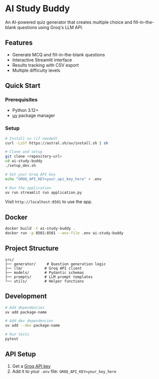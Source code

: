 # AI Study Buddy

An AI-powered quiz generator that creates multiple choice and fill-in-the-blank questions using Groq's LLM API.

## Features

- Generate MCQ and fill-in-the-blank questions
- Interactive Streamlit interface
- Results tracking with CSV export
- Multiple difficulty levels

## Quick Start

### Prerequisites
- Python 3.12+
- [uv](https://github.com/astral-sh/uv) package manager

### Setup
```bash
# Install uv (if needed)
curl -LsSf https://astral.sh/uv/install.sh | sh

# Clone and setup
git clone <repository-url>
cd ai-study-buddy
./setup_dev.sh

# Set your Groq API key
echo "GROQ_API_KEY=your_api_key_here" > .env

# Run the application
uv run streamlit run application.py
```

Visit `http://localhost:8501` to use the app.

## Docker

```bash
docker build -t ai-study-buddy .
docker run -p 8501:8501 --env-file .env ai-study-buddy
```

## Project Structure

```
src/
├── generator/     # Question generation logic
├── llm/          # Groq API client
├── models/       # Pydantic schemas
├── prompts/      # LLM prompt templates
└── utils/        # Helper functions
```

## Development

```bash
# Add dependencies
uv add package-name

# Add dev dependencies
uv add --dev package-name

# Run tests
pytest
```

## API Setup

1. Get a [Groq API key](https://console.groq.com/)
2. Add it to your `.env` file: `GROQ_API_KEY=your_key_here`
